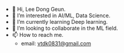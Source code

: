 - 👋 Hi, Lee Dong Geun.
- 👀 I’m interested in AI/ML, Data Science.
- 🌱 I’m currently learning Deep learning.
- 💞️ I’m looking to collaborate in the ML field.
- 📫 How to reach me.
  - email: vtdk0831@gmail.com
<!---
veritasdk0831/veritasdk0831 is a ✨ special ✨ repository because its `README.md` (this file) appears on your GitHub profile.
You can click the Preview link to take a look at your changes.
--->
